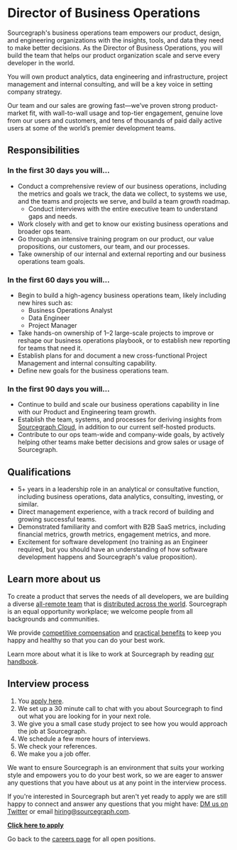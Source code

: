 # Director of Business Operations

Sourcegraph's business operations team empowers our product, design, and engineering organizations with the insights, tools, and data they need to make better decisions. As the Director of Business Operations, you will build the team that helps our product organization scale and serve every developer in the world.

You will own product analytics, data engineering and infrastructure, project management and internal consulting, and will be a key voice in setting company strategy.

Our team and our sales are growing fast—we’ve proven strong product-market fit, with wall-to-wall usage and top-tier engagement, genuine love from our users and customers, and tens of thousands of paid daily active users at some of the world’s premier development teams.

## Responsibilities

### In the first 30 days you will...

- Conduct a comprehensive review of our business operations, including the metrics and goals we track, the data we collect, to systems we use, and the teams and projects we serve, and build a team growth roadmap.
  - Conduct interviews with the entire executive team to understand gaps and needs.
- Work closely with and get to know our existing business operations and broader ops team.
- Go through an intensive training program on our product, our value propositions, our customers, our team, and our processes.
- Take ownership of our internal and external reporting and our business operations team goals.


### In the first 60 days you will…

- Begin to build a high-agency business operations team, likely including new hires such as:
  - Business Operations Analyst
  - Data Engineer
  - Project Manager
- Take hands-on ownership of 1–2 large-scale projects to improve or reshape our business operations playbook, or to establish new reporting for teams that need it.
- Establish plans for and document a new cross-functional Project Management and internal consulting capability.
- Define new goals for the business operations team.

### In the first 90 days you will…

- Continue to build and scale our business operations capability in line with our Product and Engineering team growth.
- Establish the team, systems, and processes for deriving insights from [Sourcegraph Cloud](../../engineering/cloud/goals.md), in addition to our current self-hosted products.
- Contribute to our ops team-wide and company-wide goals, by actively helping other teams make better decisions and grow sales or usage of Sourcegraph.

## Qualifications

- 5+ years in a leadership role in an analytical or consultative function, including business operations, data analytics, consulting, investing, or similar.
- Direct management experience, with a track record of building and growing successful teams.
- Demonstrated familiarity and comfort with B2B SaaS metrics, including financial metrics, growth metrics, engagement metrics, and more.
- Excitement for software development (no training as an Engineer required, but you should have an understanding of how software development happens and Sourcegraph's value proposition).

## Learn more about us

To create a product that serves the needs of all developers, we are building a diverse [all-remote team](https://about.sourcegraph.com/company/remote) that is [distributed across the world](https://about.sourcegraph.com/company/team). Sourcegraph is an equal opportunity workplace; we welcome people from all backgrounds and communities.

We provide [competitive compensation](https://about.sourcegraph.com/handbook/people-ops/compensation) and [practical benefits](https://about.sourcegraph.com/handbook/people-ops/benefits-and-perks) to keep you happy and healthy so that you can do your best work.

Learn more about what it is like to work at Sourcegraph by reading [our handbook](https://about.sourcegraph.com/handbook/).

## Interview process

1. You [apply here]().
1. We set up a 30 minute call to chat with you about Sourcegraph to find out what you are looking for in your next role.
1. We give you a small case study project to see how you would approach the job at Sourcegraph.
1. We schedule a few more hours of interviews.
1. We check your references.
1. We make you a job offer.

We want to ensure Sourcegraph is an environment that suits your working style and empowers you to do your best work, so we are eager to answer any questions that you have about us at any point in the interview process.

If you're interested in Sourcegraph but aren't yet ready to apply we are still happy to connect and answer any questions that you might have: [DM us on Twitter](https://twitter.com/srcgraph) or email hiring@sourcegraph.com.

**[Click here to apply](https://jobs.lever.co/sourcegraph/4d8ff305-71c8-4b28-a328-461c58819053/apply)**

Go back to the [careers page](../../../company/careers.md) for all open positions.

